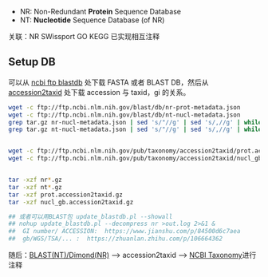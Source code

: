 
* NR: Non-Redundant **Protein** Sequence Database
* NT: **Nucleotide** Sequence Database (of NR)

关联：NR SWissport GO KEGG 已实现相互注释

## Setup DB

可以从 [ncbi ftp blastdb](https://ftp.ncbi.nlm.nih.gov/blast/db) 处下载 FASTA 或者 BLAST DB，然后从 [accession2taxid](https://ftp.ncbi.nlm.nih.gov/pub/taxonomy/accession2taxid/) 处下载 accession 与 taxid，gi 的关系。
```bash
wget -c ftp://ftp.ncbi.nlm.nih.gov/blast/db/nr-prot-metadata.json
wget -c ftp://ftp.ncbi.nlm.nih.gov/blast/db/nt-nucl-metadata.json
grep tar.gz nr-nucl-metadata.json | sed 's/"//g' | sed 's/,//g' | while read dd ; do wget -c $dd ; done
grep tar.gz nt-nucl-metadata.json | sed 's/"//g' | sed 's/,//g' | while read dd ; do wget -c $dd ; done


wget -c ftp://ftp.ncbi.nlm.nih.gov/pub/taxonomy/accession2taxid/prot.accession2taxid.gz
wget -c ftp://ftp.ncbi.nlm.nih.gov/pub/taxonomy/accession2taxid/nucl_gb.accession2taxid.gz


tar -xzf nr*.gz
tar -xzf nt*.gz
tar -xzf prot.accession2taxid.gz
tar -xzf nucl_gb.accession2taxid.gz

## 或者可以用BLAST包 update_blastdb.pl --showall
## nohup update_blastdb.pl --decompress nr >out.log 2>&1 &
##  GI number/ ACCESSION:  https://www.jianshu.com/p/84500d6c7aea
##  gb/WGS/TSA/... :  https://zhuanlan.zhihu.com/p/106664362
```


随后：[BLAST(NT)/Dimond(NR)](../_Blocks/BLAST.md) --> accession2taxid --> [NCBI Taxonomy](Taxonony.md)进行注释


